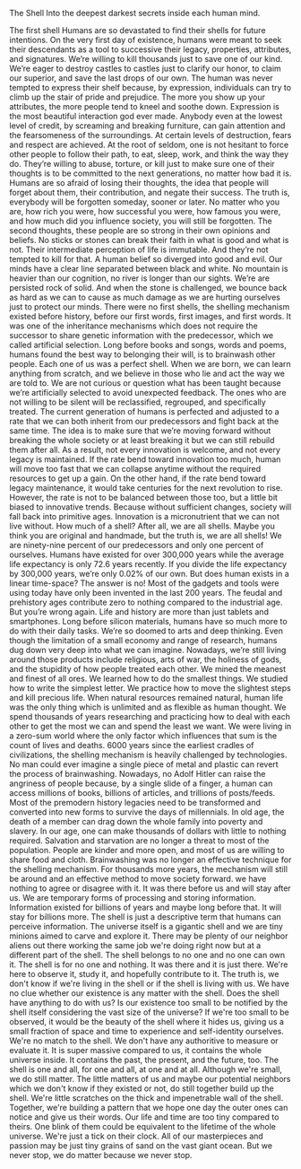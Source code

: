The Shell
Into the deepest darkest secrets inside each human mind.

The first shell
Humans are so devastated to find their shells for future intentions. On the very first day of existence, humans were meant to seek their descendants as a tool to successive their legacy, properties, attributes, and signatures. We’re willing to kill thousands just to save one of our kind. We’re eager to destroy castles to castles just to clarify our honor, to claim our superior, and save the last drops of our own.
The human was never tempted to express their shelf because, by expression, individuals can try to climb up the stair of pride and prejudice. The more you show up your attributes, the more people tend to kneel and soothe down. Expression is the most beautiful interaction god ever made. Anybody even at the lowest level of credit, by screaming and breaking furniture, can gain attention and the fearsomeness of the surroundings. At certain levels of destruction, fears and respect are achieved.
At the root of seldom, one is not hesitant to force other people to follow their path, to eat, sleep, work, and think the way they do. They’re willing to abuse, torture, or kill just to make sure one of their thoughts is to be committed to the next generations, no matter how bad it is. Humans are so afraid of losing their thoughts, the idea that people will forget about them, their contribution, and negate their success. The truth is, everybody will be forgotten someday, sooner or later. No matter who you are, how rich you were, how successful you were, how famous you were, and how much did you influence society, you will still be forgotten.
The second thoughts, these people are so strong in their own opinions and beliefs. No sticks or stones can break their faith in what is good and what is not. Their intermediate perception of life is immutable. And they’re not tempted to kill for that. A human belief so diverged into good and evil. Our minds have a clear line separated between black and white. No mountain is heavier than our cognition, no river is longer than our sights. We’re are persisted rock of solid. And when the stone is challenged, we bounce back as hard as we can to cause as much damage as we are hurting ourselves just to protect our minds.
There were no first shells, the shelling mechanism existed before history, before our first words, first images, and first words. It was one of the inheritance mechanisms which does not require the successor to share genetic information with the predecessor, which we called artificial selection.
Long before books and songs, words and poems, humans found the best way to belonging their will, is to brainwash other people. Each one of us was a perfect shell. When we are born, we can learn anything from scratch, and we believe in those who lie and act the way we are told to. We are not curious or question what has been taught because we’re artificially selected to avoid unexpected feedback. The ones who are not willing to be silent will be reclassified, regrouped, and specifically treated. The current generation of humans is perfected and adjusted to a rate that we can both inherit from our predecessors and fight back at the same time. The idea is to make sure that we’re moving forward without breaking the whole society or at least breaking it but we can still rebuild them after all. As a result, not every innovation is welcome, and not every legacy is maintained. If the rate bend toward innovation too much, human will move too fast that we can collapse anytime without the required resources to get up a gain. On the other hand, if the rate bend toward legacy maintenance, it would take centuries for the next revolution to rise. However, the rate is not to be balanced between those too, but a little bit biased to innovative trends. Because without sufficient changes, society will fall back into primitive ages. Innovation is a micronutrient that we can not live without.
How much of a shell?
After all, we are all shells. Maybe you think you are original and handmade, but the truth is, we are all shells! We are ninety-nine percent of our predecessors and only one percent of ourselves. Humans have existed for over 300,000 years while the average life expectancy is only 72.6 years recently. If you divide the life expectancy by 300,000 years, we’re only 0.02% of our own. But does human exists in a linear time-space? The answer is no! Most of the gadgets and tools were using today have only been invented in the last 200 years. The feudal and prehistory ages contribute zero to nothing compared to the industrial age. But you’re wrong again. Life and history are more than just tablets and smartphones.
Long before silicon materials, humans have so much more to do with their daily tasks. We’re so doomed to arts and deep thinking. Even though the limitation of a small economy and range of research, humans dug down very deep into what we can imagine. Nowadays, we’re still living around those products include religious, arts of war, the holiness of gods, and the stupidity of how people treated each other. We mined the meanest and finest of all ores. We learned how to do the smallest things. We studied how to write the simplest letter. We practice how to move the slightest steps and kill precious life. When natural resources remained natural, human life was the only thing which is unlimited and as flexible as human thought. We spend thousands of years researching and practicing how to deal with each other to get the most we can and spend the least we want. We were living in a zero-sum world where the only factor which influences that sum is the count of lives and deaths.
6000 years since the earliest cradles of civilizations, the shelling mechanism is heavily challenged by technologies. No man could ever imagine a single piece of metal and plastic can revert the process of brainwashing. Nowadays, no Adolf Hitler can raise the angriness of people because, by a single slide of a finger, a human can access millions of books, billions of articles, and trillions of posts/feeds. Most of the premodern history legacies need to be transformed and converted into new forms to survive the days of millennials. In old age, the death of a member can drag down the whole family into poverty and slavery. In our age, one can make thousands of dollars with little to nothing required. Salvation and starvation are no longer a threat to most of the population. People are kinder and more open, and most of us are willing to share food and cloth. Brainwashing was no longer an effective technique for the shelling mechanism.
For thousands more years, the mechanism will still be around and an effective method to move society forward. we have nothing to agree or disagree with it. It was there before us and will stay after us. We are temporary forms of processing and storing information. Information existed for billions of years and maybe long before that. It will stay for billions more. The shell is just a descriptive term that humans can perceive information. The universe itself is a gigantic shell and we are tiny minions aimed to carve and explore it. There may be plenty of our neighbor aliens out there working the same job we're doing right now but at a different part of the shell. The shell belongs to no one and no one can own it. The shell is for no one and nothing. It was there and it is just there. We're here to observe it, study it, and hopefully contribute to it.
The truth is, we don't know if we're living in the shell or if the shell is living with us. We have no clue whether our existence is any matter with the shell. Does the shell have anything to do with us? Is our existence too small to be notified by the shell itself considering the vast size of the universe? If we're too small to be observed, it would be the beauty of the shell where it hides us, giving us a small fraction of space and time to experience and self-identity ourselves.
We're no match to the shell. We don't have any authoritive to measure or evaluate it. It is super massive compared to us, it contains the whole universe inside. It contains the past, the present, and the future, too. The shell is one and all, for one and all, at one and at all.
Although we're small, we do still matter. The little matters of us and maybe our potential neighbors which we don't know if they existed or not, do still together build up the shell. We're little scratches on the thick and impenetrable wall of the shell. Together, we're building a pattern that we hope one day the outer ones can notice and give us their words. Our life and time are too tiny compared to theirs. One blink of them could be equivalent to the lifetime of the whole universe. We're just a tick on their clock. All of our masterpieces and passion may be just tiny grains of sand on the vast giant ocean. But we never stop, we do matter because we never stop.
